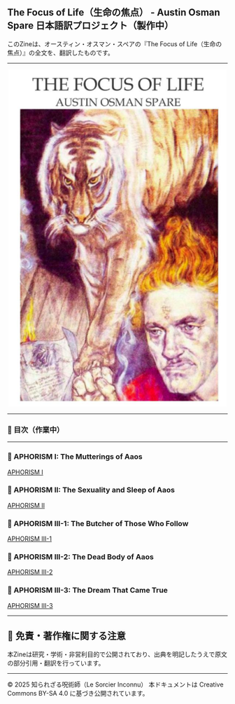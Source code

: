 ## The Focus of Life（生命の焦点） - Austin Osman Spare 日本語訳プロジェクト（製作中）

このZineは、オースティン・オスマン・スペアの『The Focus of Life（生命の焦点）』の全文を、翻訳したものです。

---

<div align="center">
 <img src="focus_of_life_2.png" width="500">
</div>

---

### 📘 目次（作業中）

---

### 🔹 APHORISM I: The Mutterings of Aaos
[APHORISM I](aphorism01_aaos.md)

### 🔹 APHORISM II: The Sexuality and Sleep of Aaos
[APHORISM II](aphorism02_sex_sleep.md)

### 🔹 APHORISM III-1: The Butcher of Those Who Follow
[APHORISM III-1](aphorism03_butcher.md)

### 🔹 APHORISM III-2: The Dead Body of Aaos
[APHORISM III-2](aphorism04_deadbody.md)

### 🔹 APHORISM III-3: The Dream That Came True
[APHORISM III-3](aphorism05_dream.md)

---

## 🔖 免責・著作権に関する注意

本Zineは研究・学術・非営利目的で公開されており、出典を明記したうえで原文の部分引用・翻訳を行っています。

----

© 2025 知られざる呪術師（Le Sorcier Inconnu）
本ドキュメントは Creative Commons BY-SA 4.0 に基づき公開されています。

